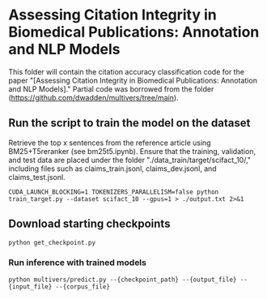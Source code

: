 # Assessing Citation Integrity in Biomedical Publications: Annotation and NLP Models

This folder will contain the citation accuracy classification code for the paper "[Assessing Citation Integrity in Biomedical Publications: Annotation and NLP Models]." Partial code was borrowed from the folder (https://github.com/dwadden/multivers/tree/main).

## Run the script to train the model on the dataset

Retrieve the top x sentences from the reference article using BM25+T5reranker (see bm25t5.ipynb).
Ensure that the training, validation, and test data are placed under the folder "./data_train/target/scifact_10/," including files such as claims_train.jsonl, claims_dev.jsonl, and claims_test.jsonl.

```
CUDA_LAUNCH_BLOCKING=1 TOKENIZERS_PARALLELISM=false python train_target.py --dataset scifact_10 --gpus=1 > ./output.txt 2>&1
```

## Download starting checkpoints

```
python get_checkpoint.py
```

### Run inference with trained models

```
python multivers/predict.py --{checkpoint_path} --{output_file} --{input_file} --{corpus_file}
```